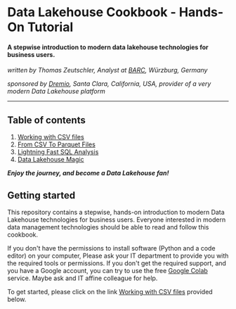 # Data Lakehouse Cookbook - Hands-On Tutorial

#### A stepwise introduction to modern data lakehouse technologies for business users.


*written by Thomas Zeutschler, Analyst at [BARC](https://barc.com), Würzburg, Germany*
 
*sponsored by [Dremio](https://www.dremio.com), Santa Clara, California, USA, provider of a very modern Data Lakehouse platform*

---------

## Table of contents

1. [Working with CSV files](01_working_with_csv_files.ipynb)
2. [From CSV To Parquet Files](02_from_csv_to_parquet_files.ipynb)
3. [Lightning Fast SQL Analysis](03_lightning_fast_sql_analysis.ipynb)
4. [Data Lakehouse Magic](04_data_lakehouse_magic.ipynb)

***Enjoy the journey, and become a Data Lakehouse fan!***

## Getting started
This repository contains a stepwise, hands-on introduction to modern Data Lakehouse technologies for business users.
Everyone interested in modern data management technologies should be able to read and follow this cookbook.

If you don't have the permissions to install software (Python and a code editor) on your computer, 
Please ask your IT department to provide you with the required tools or permissions. If you don't 
get the required support, and you have a Google account, you can try to use the free 
[Google Colab](https://colab.research.google.com/notebooks/intro.ipynb) service. Maybe
ask and IT affine colleague for help. 

To get started, please click on the link [Working with CSV files](01_working_with_csv_files.ipynb) provided below.




